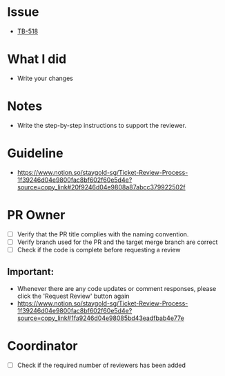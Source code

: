 # Issue
- [TB-518](https://sg-webdev.backlog.com/view/TB-518)

# What I did
- Write your changes

# Notes
- Write the step-by-step instructions to support the reviewer.

# Guideline
- https://www.notion.so/staygold-sg/Ticket-Review-Process-1f39246d04e9800fac8bf602f60e5d4e?source=copy_link#20f9246d04e9808a87abcc379922502f

# PR Owner
- [ ] Verify that the PR title complies with the naming convention.
- [ ] Verify branch used for the PR and the target merge branch are correct
- [ ] Check if the code is complete before requesting a review

## **Important**: 
- Whenever there are any code updates or comment responses, please click the 'Request Review' button again
- https://www.notion.so/staygold-sg/Ticket-Review-Process-1f39246d04e9800fac8bf602f60e5d4e?source=copy_link#1fa9246d04e98085bd43eadfbab4e77e

# Coordinator
- [ ] Check if the required number of reviewers has been added

